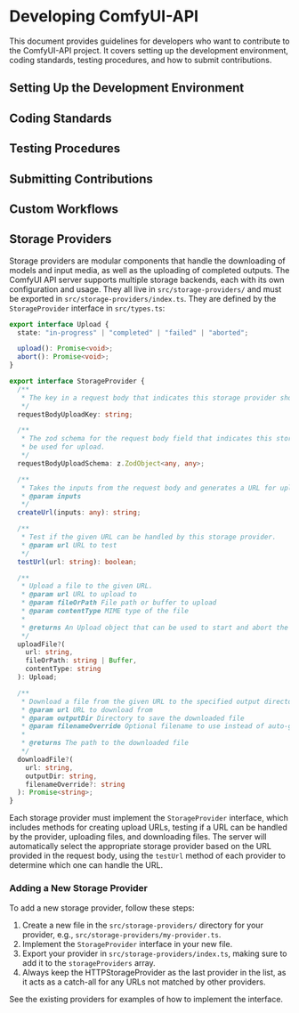 # Developing ComfyUI-API

This document provides guidelines for developers who want to contribute to the ComfyUI-API project. It covers setting up the development environment, coding standards, testing procedures, and how to submit contributions.

## Setting Up the Development Environment

## Coding Standards

## Testing Procedures

## Submitting Contributions

## Custom Workflows

## Storage Providers

Storage providers are modular components that handle the downloading of models and input media, as well as the uploading of completed outputs.
The ComfyUI API server supports multiple storage backends, each with its own configuration and usage.
They all live in `src/storage-providers/` and must be exported in `src/storage-providers/index.ts`.
They are defined by the `StorageProvider` interface in `src/types.ts`:

```typescript
export interface Upload {
  state: "in-progress" | "completed" | "failed" | "aborted";

  upload(): Promise<void>;
  abort(): Promise<void>;
}

export interface StorageProvider {
  /**
   * The key in a request body that indicates this storage provider should be used for upload.
   */
  requestBodyUploadKey: string;

  /**
   * The zod schema for the request body field that indicates this storage provider should
   * be used for upload.
   */
  requestBodyUploadSchema: z.ZodObject<any, any>;

  /**
   * Takes the inputs from the request body and generates a URL for uploading.
   * @param inputs
   */
  createUrl(inputs: any): string;

  /**
   * Test if the given URL can be handled by this storage provider.
   * @param url URL to test
   */
  testUrl(url: string): boolean;

  /**
   * Upload a file to the given URL.
   * @param url URL to upload to
   * @param fileOrPath File path or buffer to upload
   * @param contentType MIME type of the file
   * 
   * @returns An Upload object that can be used to start and abort the upload.
   */
  uploadFile?(
    url: string,
    fileOrPath: string | Buffer,
    contentType: string
  ): Upload;

  /**
   * Download a file from the given URL to the specified output directory.
   * @param url URL to download from
   * @param outputDir Directory to save the downloaded file
   * @param filenameOverride Optional filename to use instead of auto-generated one
   * 
   * @returns The path to the downloaded file
   */
  downloadFile?(
    url: string,
    outputDir: string,
    filenameOverride?: string
  ): Promise<string>;
}
```

Each storage provider must implement the `StorageProvider` interface, which includes methods for creating upload URLs, testing if a URL can be handled by the provider, uploading files, and downloading files.
The server will automatically select the appropriate storage provider based on the URL provided in the request body, using the `testUrl` method of each provider to determine which one can handle the URL.

### Adding a New Storage Provider

To add a new storage provider, follow these steps:

1. Create a new file in the `src/storage-providers/` directory for your provider, e.g., `src/storage-providers/my-provider.ts`.
2. Implement the `StorageProvider` interface in your new file.
3. Export your provider in `src/storage-providers/index.ts`, making sure to add it to the `storageProviders` array.
4. Always keep the HTTPStorageProvider as the last provider in the list, as it acts as a catch-all for any URLs not matched by other providers.

See the existing providers for examples of how to implement the interface.